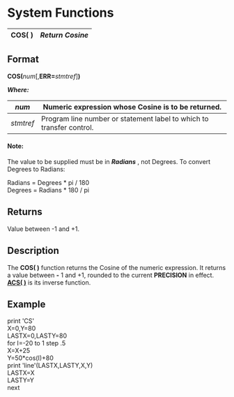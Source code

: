 # System Functions

**COS( )** |  **_Return Cosine_**  
---|---  
  
##  Format

**COS(**_num_[,**ERR=**_stmtref_]**)**

**_Where:_**

_num_ |  Numeric expression whose Cosine is to be returned.  
---|---  
_stmtref_ |  Program line number or statement label to which to transfer control.  
  
#### **Note:**  
The value to be supplied must be in **_Radians_** , not Degrees. To convert Degrees to Radians:  
  
Radians = Degrees * pi / 180  
Degrees = Radians * 180 / pi  
  
##  Returns

Value between -1 and +1.

##  Description

The **COS( )** function returns the Cosine of the numeric expression. It returns a value between **-** 1 and +1, rounded to the current **PRECISION** in effect. **[ACS( )](acs.md)** is its inverse function.

##  Example

print 'CS'  
X=0,Y=80  
LASTX=0,LASTY=80  
for I=-20 to 1 step .5  
X=X+25  
Y=50*cos(I)+80  
print 'line'(LASTX,LASTY,X,Y)  
LASTX=X  
LASTY=Y  
next
